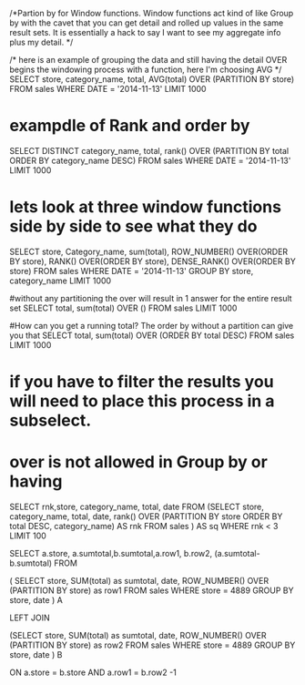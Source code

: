 /*Partion by for Window functions. Window functions act kind of like Group by
with the cavet that you can get detail and rolled up values in the same result sets. 
It is essentially a hack to say I want to see my aggregate info plus my detail. */

/* here is an example of grouping the data and still having the detail OVER begins
the windowing process with a function, here I'm choosing AVG */
SELECT store, category_name, total,
AVG(total) OVER (PARTITION BY store) 
FROM sales 
WHERE DATE = '2014-11-13'
LIMIT 1000

# exampdle of Rank and order by
SELECT DISTINCT category_name, total, 
rank() OVER (PARTITION BY total ORDER BY category_name DESC) 
FROM sales
WHERE DATE = '2014-11-13'
LIMIT 1000

# lets look at three window functions side by side to see what they do

SELECT store, Category_name, sum(total),
ROW_NUMBER() OVER(ORDER BY store),
RANK() OVER(ORDER BY store),
DENSE_RANK() OVER(ORDER BY store)
FROM sales
WHERE DATE = '2014-11-13'
GROUP BY store, category_name
LIMIT 1000


#without any partitioning the over will result in 1 answer for the entire result set
SELECT total, sum(total) OVER () 
FROM sales LIMIT 1000

#How can you get a running total?  The order by without a partition can give you that
SELECT total, sum(total) OVER (ORDER BY total DESC) 
FROM sales 
LIMIT 1000

# if you have to filter the results you will need to place this process in a subselect. 
# over is not allowed in Group by or having
SELECT rnk,store, category_name, total, date
FROM
  (SELECT  store, category_name, total, date,
          rank() OVER (PARTITION BY store ORDER BY total DESC, category_name) AS rnk
     FROM sales
  ) AS sq
WHERE rnk < 3
LIMIT 100

SELECT a.store, a.sumtotal,b.sumtotal,a.row1, b.row2, (a.sumtotal-b.sumtotal)
FROM

(
SELECT store, SUM(total) as sumtotal, date, 
ROW_NUMBER() OVER (PARTITION BY store) as row1
FROM sales
WHERE store = 4889
GROUP BY store, date ) A

LEFT JOIN 

(SELECT store, SUM(total) as sumtotal, date, 
ROW_NUMBER() OVER (PARTITION BY store) as row2
FROM sales
WHERE store = 4889
GROUP BY store, date ) B

ON a.store = b.store
AND a.row1 = b.row2 -1
